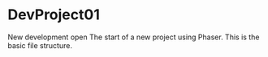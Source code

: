 DevProject01
============

New development open
The start of a new project using Phaser. This is the basic file structure.
